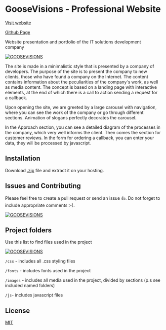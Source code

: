 # GooseVisions - Professional Website

[Visit website](ryyrey)

[Github Page](sfhfshfh)

Website presentation and portfolio of the IT solutions development company

[![GOOSEVISIONS](https://telegra.ph/file/8d048f8c44b5ae68b08ff.png)]()

The site is made in a minimalistic style that is presented by a company of developers. The purpose of the site is to present the company to new clients, those who have found a company on the Internet. The content contains information about the peculiarities of the company's work, as well as media content. The concept is based on a landing page with interactive elements, at the end of which there is a call to action sending a request for a callback.

Upon opening the site, we are greeted by a large carousel with navigation, where you can see the work of the company or go through different sections. Animation of slogans perfectly decorates the carousel.

In the Approach section, you can see a detailed diagram of the processes in the company, which very well informs the client. Then comes the section for customer reviews. In the form for ordering a callback, you can enter your data, they will be processed by javascript.

## Installation

Download [.zip]() file and extract it on your hosting. 

## Issues and Contributing 

Please feel free to create a pull request or send an issue 👍. Do not forget to include appropriate comments :-).

[![GOOSEVISIONS](https://telegra.ph/file/68f48b40156e0bf932ed4.png)]()

## Project folders 
Use this list to find files used in the project

[![GOOSEVISIONS](https://telegra.ph/file/e2b3216a7aab66ba2cebb.png)]()

``
/css
`` - includes all .css styling files 

``
/fonts
`` - includes fonts used in the project

``
/images
`` - includes all media used in the project, divided by sections (p.s see included named folders)

``
/js
``- includes javascript files


## License
[MIT](https://choosealicense.com/licenses/mit/)
